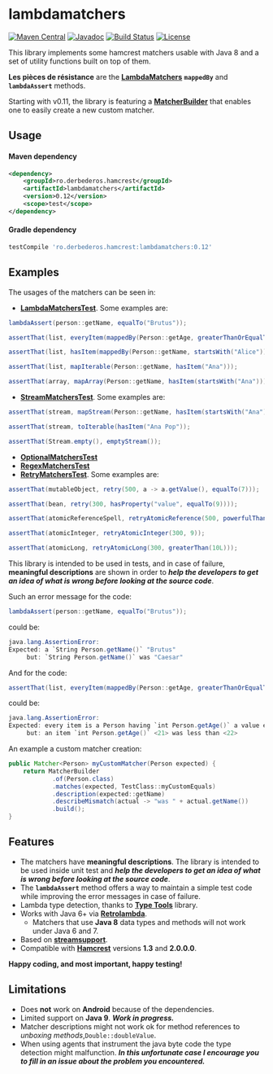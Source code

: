 # lambdamatchers
[![Maven Central][maven-tasks-svg]][maven-tasks-link]
[![Javadoc][javadoc-svg]][javadoc-link]
[![Build Status][build-status-svg]][build-status-link]
[![License][license-svg]][license-link]

This library implements some hamcrest matchers usable with Java 8 and a set of utility functions built on top of them.

**Les pièces de résistance** are the **[LambdaMatchers](https://github.com/csoroiu/lambdamatchers/blob/master/src/main/java/ro/derbederos/hamcrest/LambdaMatchers.java)**
**`mappedBy`** and **`lambdaAssert`** methods.

Starting with v0.11, the library is featuring a **[MatcherBuilder](https://github.com/csoroiu/lambdamatchers/blob/master/src/main/java/ro/derbederos/hamcrest/MatcherBuilder.java)**
that enables one to easily create a new custom matcher.
## Usage
#### Maven dependency
```xml
<dependency>
    <groupId>ro.derbederos.hamcrest</groupId>
    <artifactId>lambdamatchers</artifactId>
    <version>0.12</version>
    <scope>test</scope>
</dependency>
```
#### Gradle dependency
```groovy
testCompile 'ro.derbederos.hamcrest:lambdamatchers:0.12'
```

## Examples
The usages of the matchers can be seen in:
* **[LambdaMatchersTest](https://github.com/csoroiu/lambdamatchers/blob/master/src/test/java/ro/derbederos/hamcrest/LambdaMatchersTest.java)**. Some examples are:
```java
lambdaAssert(person::getName, equalTo("Brutus"));

assertThat(list, everyItem(mappedBy(Person::getAge, greaterThanOrEqualTo(21))));

assertThat(list, hasItem(mappedBy(Person::getName, startsWith("Alice"))));

assertThat(list, mapIterable(Person::getName, hasItem("Ana")));

assertThat(array, mapArray(Person::getName, hasItem(startsWith("Ana"))));
```
* **[StreamMatchersTest](https://github.com/csoroiu/lambdamatchers/blob/master/src/test/java/ro/derbederos/hamcrest/StreamMatchersTest.java)**. Some examples are:
```java
assertThat(stream, mapStream(Person::getName, hasItem(startsWith("Ana"))));

assertThat(stream, toIterable(hasItem("Ana Pop"));

assertThat(Stream.empty(), emptyStream());
```
* **[OptionalMatchersTest](https://github.com/csoroiu/lambdamatchers/blob/master/src/test/java/ro/derbederos/hamcrest/OptionalMatchersTest.java)**
* **[RegexMatchersTest](https://github.com/csoroiu/lambdamatchers/blob/master/src/test/java/ro/derbederos/hamcrest/RegexMatchersTest.java)**
* **[RetryMatchersTest](https://github.com/csoroiu/lambdamatchers/blob/master/src/test/java/ro/derbederos/hamcrest/RetryMatchersTest.java)**. Some examples are:
```java
assertThat(mutableObject, retry(500, a -> a.getValue(), equalTo(7)));

assertThat(bean, retry(300, hasProperty("value", equalTo(9))));

assertThat(atomicReferenceSpell, retryAtomicReference(500, powerfulThan("Expecto Patronum")));

assertThat(atomicInteger, retryAtomicInteger(300, 9));

assertThat(atomicLong, retryAtomicLong(300, greaterThan(10L)));
```

This library is intended to be used in tests, and in case of failure, **meaningful descriptions** are shown in order to ***help the developers to get an idea of what is wrong before looking at the source code***.

Such an error message for the code:
```java
lambdaAssert(person::getName, equalTo("Brutus"));
```
could be:
```java
java.lang.AssertionError: 
Expected: a `String Person.getName()` "Brutus"
     but: `String Person.getName()` was "Caesar"
```

And for the code:
```java
assertThat(list, everyItem(mappedBy(Person::getAge, greaterThanOrEqualTo(22))));
```
could be:
```java
java.lang.AssertionError: 
Expected: every item is a Person having `int Person.getAge()` a value equal to or greater than <22>
     but: an item `int Person.getAge()` <21> was less than <22>
```

An example a custom matcher creation:
```java
public Matcher<Person> myCustomMatcher(Person expected) {
    return MatcherBuilder
            .of(Person.class)
            .matches(expected, TestClass::myCustomEquals)
            .description(expected::getName)
            .describeMismatch(actual -> "was " + actual.getName())
            .build();
}
```

## Features
* The matchers have **meaningful descriptions**. The library is intended to be used inside unit test and ***help the developers to get an idea of what is wrong before looking at the source code***.
* The **`lambdaAssert`** method offers a way to maintain a simple test code while improving the error messages in case of failure.
* Lambda type detection, thanks to **[Type Tools](http://github.com/jhalterman/typetools)** library.
* Works with Java 6+ via **[Retrolambda](https://github.com/orfjackal/retrolambda)**.
  * Matchers that use **Java 8** data types and methods will not work under Java 6 and 7.
* Based on **[streamsupport](https://sourceforge.net/projects/streamsupport)**.
* Compatible with **[Hamcrest](https://github.com/hamcrest/JavaHamcrest)** versions **1.3** and **2.0.0.0**.

**Happy coding, and most important, happy testing!**

## Limitations
* Does **not** work on **Android** because of the dependencies.
* Limited support on **Java 9**. ***Work in progress.***
* Matcher descriptions might not work ok for method references to *unboxing methods*,`Double::doubleValue`.
* When using agents that instrument the java byte code the type detection might malfunction. 
***In this unfortunate case I encourage you to fill in an issue about the problem you encountered.***

[build-status-svg]: https://travis-ci.org/csoroiu/lambdamatchers.svg?branch=master
[build-status-link]: https://travis-ci.org/csoroiu/lambdamatchers
[javadoc-svg]: http://javadoc.io/badge/ro.derbederos.hamcrest/lambdamatchers.svg?color=red
[javadoc-link]: http://javadoc.io/doc/ro.derbederos.hamcrest/lambdamatchers
[license-svg]: https://img.shields.io/badge/license-Apache2-blue.svg
[license-link]: https://raw.githubusercontent.com/csoroiu/lambdamatchers/master/LICENSE
[maven-tasks-svg]: https://img.shields.io/maven-central/v/ro.derbederos.hamcrest/lambdamatchers.svg
[maven-tasks-link]: https://maven-badges.herokuapp.com/maven-central/ro.derbederos.hamcrest/lambdamatchers
